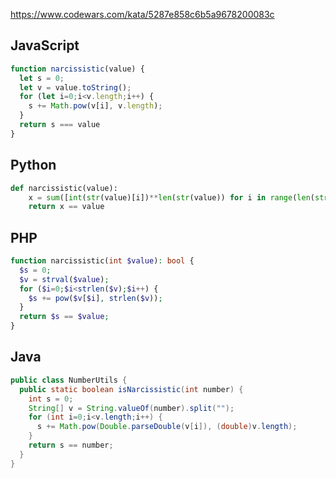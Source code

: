 https://www.codewars.com/kata/5287e858c6b5a9678200083c

## JavaScript
```js
function narcissistic(value) {
  let s = 0;
  let v = value.toString();
  for (let i=0;i<v.length;i++) {
    s += Math.pow(v[i], v.length);
  }
  return s === value
}
```

## Python
```python
def narcissistic(value):
    x = sum([int(str(value)[i])**len(str(value)) for i in range(len(str(value)))])
    return x == value
```

## PHP
```php
function narcissistic(int $value): bool {
  $s = 0;
  $v = strval($value);
  for ($i=0;$i<strlen($v);$i++) {
    $s += pow($v[$i], strlen($v));
  }
  return $s == $value;
}
```

## Java
```java
public class NumberUtils {
  public static boolean isNarcissistic(int number) {
    int s = 0;
    String[] v = String.valueOf(number).split("");
    for (int i=0;i<v.length;i++) {
      s += Math.pow(Double.parseDouble(v[i]), (double)v.length);
    }
    return s == number;
  }
}
```